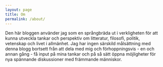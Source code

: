 ```yaml
---
layout: page
title: Om
permalink: /about/
---
```


Den här bloggen använder jag som en språngbräda ut i verkligheten för att kunna utveckla tankar och perspektiv om litteratur, filosofi, politik, vetenskap och livet i allmänhet. Jag har ingen särskild målsättning med denna blogg bortsett från att dela med mig och förhoppningsvis - en och annan gång - få input på mina tankar och på så sätt öppna möjligheter för nya spännande diskussioner med främmande människor.
